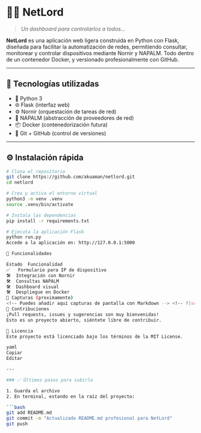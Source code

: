# 🧙‍♂️ NetLord

> *Un dashboard para controlarlos a todos...*

**NetLord** es una aplicación web ligera construida en Python con Flask, diseñada para facilitar la automatización de redes, permitiendo consultar, monitorear y controlar dispositivos mediante Nornir y NAPALM. Todo dentro de un contenedor Docker, y versionado profesionalmente con GitHub.

---

## 🚀 Tecnologías utilizadas

- 🐍 Python 3
- 🌐 Flask (interfaz web)
- ⚙️ Nornir (orquestación de tareas de red)
- 🔌 NAPALM (abstracción de proveedores de red)
- 📦 Docker (contenedorización futura)
- 🔁 Git + GitHub (control de versiones)

---

## ⚙️ Instalación rápida

```bash
# Clona el repositorio
git clone https://github.com/akuaman/netlord.git
cd netlord

# Crea y activa el entorno virtual
python3 -m venv .venv
source .venv/bin/activate

# Instala las dependencias
pip install -r requirements.txt

# Ejecuta la aplicación Flask
python run.py
Accede a la aplicación en: http://127.0.0.1:5000

🧪 Funcionalidades

Estado	Funcionalidad
✅	Formulario para IP de dispositivo
🛠️	Integración con Nornir
🛠️	Consultas NAPALM
🛠️	Dashboard visual
🛠️	Despliegue en Docker
📸 Capturas (proximamente)
<!-- Puedes añadir aquí capturas de pantalla con Markdown --> <!-- ![screenshot](ruta/a/imagen.png) -->
🤝 Contribuciones
¡Pull requests, issues y sugerencias son muy bienvenidas!
Esto es un proyecto abierto, siéntete libre de contribuir.

📄 Licencia
Este proyecto está licenciado bajo los términos de la MIT License.

yaml
Copiar
Editar

---

### ✅ Últimos pasos para subirlo

1. Guarda el archivo
2. En terminal, estando en la raíz del proyecto:

```bash
git add README.md
git commit -m "Actualizado README.md profesional para NetLord"
git push


